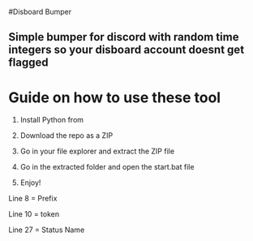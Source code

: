 #Disboard Bumper

## Simple bumper for discord with random time integers so your disboard account doesnt get flagged

# Guide on how to use these tool

1. Install Python from

2. Download the repo as a ZIP

3. Go in your file explorer and extract the ZIP file

4. Go in the extracted folder and open the start.bat file

5. Enjoy!
 
Line 8 = Prefix 

Line 10 = token 

Line 27 = Status Name 